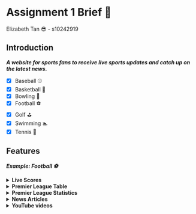 # Assignment 1 Brief :pencil:

Elizabeth Tan :sunglasses: - s10242919  
  
## Introduction

***A website for sports fans to receive live sports updates and catch up on the latest news.***


- [x] Baseball :baseball:
- [x] Basketball :basketball:
- [x] Bowling :bowling:
- [x] Football :soccer:
- [x] Golf :golf:
- [x] Swimming :swimmer:
- [x] Tennis :tennis:

<!---
> Example:  Football :soccer:
>  
> Most Popular Leagues:  
> :one: [Premier League](https://www.premierleague.com/) :uk:  
> :two: [La Liga](https://www.laliga.com/en-GB) :es:  
> :three: [Serie A](https://www.legaseriea.it/en) :it:  
> :four: [Bundesliga](https://www.bundesliga.com/en/bundesliga) :de:  
> :five: [Ligue 1](https://www.ligue1.com/) :fr:
--->

## Features

___Example: Football :soccer:___
<details><summary><b>Live Scores</b></summary>
<br>

|  | Competition | Home | Score | Away | Min | Watch |
| :---: | :--- | ---: | :---: | :--- | :---: | --- |
| :uk:  | Premier League | Chelsea | 0-1 | Arsenal | 13' | Starhub Premier+ |
| :uk:  | Premier League | Tottenham Hotspur | 1-2 | Liverpool | 13'| Starhub Premier+ |  
| :uk:  | FA WSL | Leiceister City Women | 0-4 | Arsenal Women | 30'| FA Player |  
| :de: | Bundesliga | VfL Wolfsburg | 2-0 | Borussia Dortmund | 45' | Singtel CAST | 
| :es: | La Liga | Elche CF | 1-2 | Girona FC | 77' | La Liga YouTube |  
| :it: | Serie A | Napoli | 2-0 | Empoli | 80' | Serie A Official Website |  
| :it: | Serie A | Spezia | 1-1 | Udinese | 90+1' | Serie A Official Website | 

</details>

<details><summary><b>Premier League Table</b></summary>
<br>  

 Pos | Club | P | W | D | L | GF | GA | GD | Points |  
| :---: | --- | :---: | :---: | :---: | :---: | :---: | :---: | :---: | :---: |   
| 1  | Arsenal | 13 | 11 | 1 | 1 | 31 | 11 | +20 | 34 |  
| 2  | Manchester City | 13 | 10 | 2 | 1 | 39 | 12 | +27 | 32 |
| 3 | Newcastle United | 14 | 7 | 6 | 1 | 28 | 11 | +17 | 27 |
| 4 | Tottenham Hotspur | 14 | 8 | 2 | 4 | 27 | 18 | +9 | 26 |   
| ... | ... | ... | ... | ... | ... | ... | ... | ... | ... | ... | 


</details>

<details><summary><b>Premier League Statistics</b></summary>
<br>

> <details open><summary><b>Goals</b></summary>
> <br>
>  
> | Rank | Name | Club | Goals |  
> | :---: | --- | --- | :---: |
> | 1 | Erling Haaland | Manchester City | 18 |  
> | 2 | Harry Kane | Tottenham Hotspur | 11 |  
> | 3 | Aleksandar Mitrovic | Fulham | 9 |  
> | 4 | Miguel Almirón | Newcastle United | 8 |  
> | ... | ... | ... | ... |  
> </details>

> <details><summary><b>Assists</b></summary>
> <br>
>  
> | Rank | Name | Club | Assists | 
> | :---: | --- | --- | :---: |  
> | 1 | Kevin De Bruyne | Manchester City | 9 |  
> | 2 | Bukayo Saka | Arsenal | 6 |
> | 3 | Gabriel Jesus | Arsenal | 5 |  
> | 3 | Alex Iwobi | Everton | 5 |
> | ... | ... | ... | ... |
> </details>

> <details><summary><b>Clean Sheets</b></summary>
> <br>
>  
> | Rank | Name | Club | Clean Sheets | 
> | :---: | --- | --- | :---: |  
> | 1 | Nick Pope | Newcastle | 6 |  
> | 2 | Aaron Ramsdale | Arsenal | 6 |
> | 3 | Ederson | Manchester City | 6 |  
> | 3 | David De Gea | Manchester United | 5 |
> | ... | ... | ... | ... |
> </details>


</details>

<details><summary><b>News Articles</b></summary>
<br>

[Find out the Premier League stars featuring in Qatar as Denmark name their squad ![Christian Eriksen, Denmark](https://resources.premierleague.com/photos/2022/11/08/f3b56e5c-7c96-4fb1-9b47-d8dd59c8fadc/Christian-Eriksen-Denmark.png?width=600&height=400)](https://www.premierleague.com/news/2889365)

</details>  

<details><summary><b>YouTube videos</b></summary>
<br>

[When goalkeepers say NO! | Best Premier League saves | October](https://youtu.be/AaVFbFGZ-vc)
[<img src="https://img.youtube.com/vi/AaVFbFGZ-vc/maxresdefault.jpg" alt="When goalkeepers say NO! | Best Premier League saves | October" width="600">](https://youtu.be/AaVFbFGZ-vc)

</details>